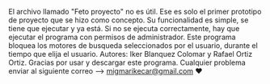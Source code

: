 El archivo llamado "Feto proyecto" no es útil. Ese es solo el primer prototipo de proyecto que se hizo como concepto.
Su funcionalidad es simple, se tiene que ejecutar y ya está. Si no se ejecuta correctamente, hay que ejecutar el programa con permisos de administrador.
Este programa bloquea los motores de busqueda seleccionados por el usuario, durante el tiempo que elija el usuario. 
Autores: Iker Blanquez Colomar y Rafael Ortiz Ortiz.
Gracias por usar y descargar este programa.
Cualquier problema enviar al siguiente correo --> migmarikecar@gmail.com
❤️
